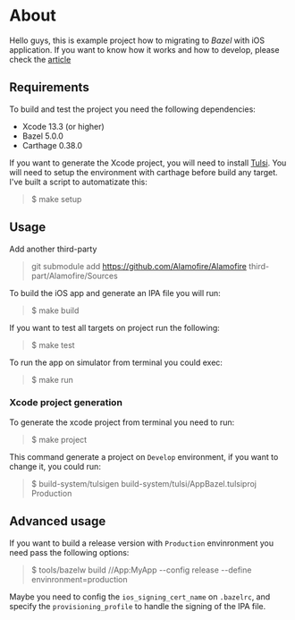 # About

Hello guys, this is example project how to migrating to *Bazel* with iOS application. If you want to know how it works and how to develop, please check the [article](https://flare.build/migration-guides/ios-hearts-bazel)

## Requirements

To build and test the project you need the following dependencies:
- Xcode 13.3 (or higher)
- Bazel 5.0.0
- Carthage 0.38.0

If you want to generate the Xcode project, you will need to install [Tulsi](https://github.com/bazelbuild/tulsi). You will need to setup the environment with carthage before build any target. I've built a script to automatizate this: 

> $ make setup

## Usage

Add another third-party
> git submodule add https://github.com/Alamofire/Alamofire third-part/Alamofire/Sources

To build the iOS app and generate an IPA file you will run:

> $ make build

If you want to test all targets on project run the following:

> $ make test

To run the app on simulator from terminal you could exec:

> $ make run

### Xcode project generation

To generate the xcode project from terminal you need to run:
> $ make project

This command generate a project on `Develop` environment, if you want to change it, you could run: 

> $ build-system/tulsigen build-system/tulsi/AppBazel.tulsiproj Production

## Advanced usage 

If you want to build a release version with `Production` envinronment you need pass the following options:

> $ tools/bazelw build //App:MyApp --config release --define envinronment=production

Maybe you need to config the `ios_signing_cert_name` on `.bazelrc`, and specify the `provisioning_profile` to handle the signing of the IPA file.